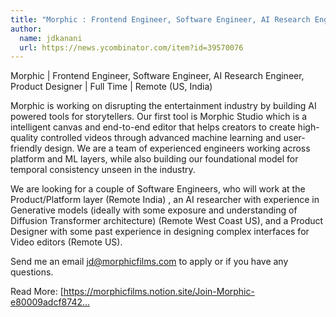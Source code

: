 ```yaml
---
title: "Morphic : Frontend Engineer, Software Engineer, AI Research Engineer, Product Designer"
author:
  name: jdkanani
  url: https://news.ycombinator.com/item?id=39570076
---
```

Morphic | Frontend Engineer, Software Engineer, AI Research Engineer, Product Designer | Full Time | Remote (US, India)

Morphic is working on disrupting the entertainment industry by building AI powered tools for storytellers. Our first tool is Morphic Studio which is a intelligent canvas and end-to-end editor that helps creators to create high-quality controlled videos through advanced machine learning and user-friendly design. We are a team of experienced engineers working across platform and ML layers, while also building our foundational model for temporal consistency unseen in the industry.

We are looking for a couple of Software Engineers, who will work at the Product&#x2F;Platform layer (Remote India) , an AI researcher with experience in Generative models (ideally with some exposure and understanding of Diffusion Transformer architecture) (Remote West Coast US), and a Product Designer with some past experience in designing complex interfaces for Video editors (Remote US).

Send me an email jd@morphicfilms.com to apply or if you have any questions.

Read More: [<a href="https:&#x2F;&#x2F;morphicfilms.notion.site&#x2F;Join-Morphic-e80009adcf8742c1ae9e7ee53b69e091](https:&#x2F;&#x2F;www.notion.so&#x2F;Join-Morphic-e80009adcf8742c1ae9e7ee53b69e091?pvs=21)" rel="nofollow">https:&#x2F;&#x2F;morphicfilms.notion.site&#x2F;Join-Morphic-e80009adcf8742...</a>
